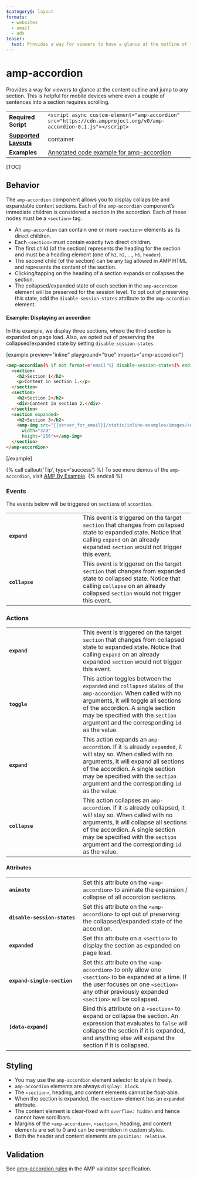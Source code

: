 ```yaml
---
$category@: layout
formats:
  - websites
  - email
  - ads
teaser:
  text: Provides a way for viewers to have a glance at the outline of the content and jump to a section of their choice at will.
---
```

<!---
Copyright 2016 The AMP HTML Authors. All Rights Reserved.

Licensed under the Apache License, Version 2.0 (the "License");
you may not use this file except in compliance with the License.
You may obtain a copy of the License at

      http://www.apache.org/licenses/LICENSE-2.0

Unless required by applicable law or agreed to in writing, software
distributed under the License is distributed on an "AS-IS" BASIS,
WITHOUT WARRANTIES OR CONDITIONS OF ANY KIND, either express or implied.
See the License for the specific language governing permissions and
limitations under the License.
-->

# amp-accordion
Provides a way for viewers to glance at the content outline and jump to any section. This is helpful for mobile devices where even a couple of sentences into a section requires scrolling.

<table>
  <tr>
    <td class="col-fourty"><strong>Required Script</strong></td>
    <td><code>&lt;script async custom-element="amp-accordion" src="https://cdn.ampproject.org/v0/amp-accordion-0.1.js">&lt;/script></code></td>
  </tr>
  <tr>
    <td class="col-fourty"><strong><a href="https://amp.dev/documentation/guides-and-tutorials/develop/style_and_layout/control_layout">Supported Layouts</a></strong></td>
    <td>container</td>
  </tr>
  <tr>
    <td class="col-fourty"><strong>Examples</strong></td>
    <td><a href="https://amp.dev/documentation/examples/components/amp-accordion/">Annotated code example for amp-accordion</a></td>
  </tr>
</table>

[TOC]

## Behavior

The `amp-accordion` component allows you to display collapsible and expandable content sections. Each of the `amp-accordion` component’s immediate children is considered a section in the accordion. Each of these nodes must be a `<section>` tag.

- An `amp-accordion` can contain one or more `<section>` elements as its direct children.
- Each `<section>` must contain exactly two direct children.
- The first child (of the section) represents the heading for the section and must be a heading element (one of `h1`, `h2`, ..., `h6`, `header`).
- The second child (of the section) can be any tag allowed in AMP HTML and represents the content of the section.
- Clicking/tapping on the heading of a section expands or collapses the section.
- The collapsed/expanded state of each section in the `amp-accordion` element will be preserved for the session level. To opt out of preserving this state, add the `disable-session-states` attribute to the `amp-accordion` element.

#### Example: Displaying an accordion

In this example, we display three sections, where the third section is expanded on page load.  Also, we opted out of preserving the collapsed/expanded state by setting `disable-session-states`.

[example preview="inline" playground="true" imports="amp-accordion"]
```html
<amp-accordion{% if not format=='email'%} disable-session-states{% endif %}>
  <section>
    <h2>Section 1</h2>
    <p>Content in section 1.</p>
  </section>
  <section>
    <h2>Section 2</h2>
    <div>Content in section 2.</div>
  </section>
  <section expanded>
    <h2>Section 3</h2>
    <amp-img src="{{server_for_email}}/static/inline-examples/images/squirrel.jpg"
      width="320"
      height="256"></amp-img>
  </section>
</amp-accordion>
```
[/example]

{% call callout('Tip', type='success') %}
To see more demos of the `amp-accordion`, visit [AMP By Example](https://amp.dev/documentation/examples/components/amp-accordion/).
{% endcall %}

### Events
The events below will be triggered on `section`s of `accordion`.

<table>
  <tr>
    <td width="40%"><strong><code>expand</code></strong></td>
    <td>This event is triggered on the target <code>section</code> that changes from collapsed state to expanded state. Notice that calling <code>expand</code> on an already expanded <code>section</code> would not trigger this event.</td>
  </tr>
  <tr>
    <td width="40%"><strong><strong><code>collapse</code></strong></td>
    <td>This event is triggered on the target <code>section</code> that changes from expanded state to collapsed state. Notice that calling <code>collapse</code> on an already collapsed <code>section</code> would not trigger this event.</td>
  </tr>
</table>

### Actions
<table>
  <tr>
    <td width="40%"><strong><code>expand</code></strong></td>
    <td>This event is triggered on the target <code>section</code> that changes from collapsed state to expanded state. Notice that calling <code>expand</code> on an already expanded <code>section</code> would not trigger this event.</td>
  </tr>
  <tr>
    <td width="40%"><strong><code>toggle</code></strong></td>
    <td>This action toggles between the <code>expanded</code> and <code>collapsed</code> states of the <code>amp-accordion</code>. When called with no arguments, it will toggle all sections of the accordion. A single section may be specified with the <code>section</code> argument and the corresponding <code>id</code> as the value.</td>
  </tr>
  <tr>
    <td width="40%"><strong><code>expand</code></strong></td>
    <td>This action expands an <code>amp-accordion</code>. If it is already <code>expanded</code>, it will stay so. When called with no arguments, it will expand all sections of the accordion. A single section may be specified with the <code>section</code> argument and the corresponding <code>id</code> as the value.</td>
  </tr>
  <tr>
    <td width="40%"><strong><code>collapse</code></strong></td>
    <td>This action collapses an <code>amp-accordion</code>. If it is already collapsed, it will stay so. When called with no arguments, it will collapse all sections of the accordion. A single section may be specified with the <code>section</code> argument and the corresponding <code>id</code> as the value.</td>
  </tr>
</table>

#### Attributes
<table>
  <tr>
    <td width="40%"><strong><code>animate</code></strong></td>
    <td>Set this attribute on the <code>&lt;amp-accordion&gt;</code> to animate the expansion / collapse of all accordion sections.</td>
  </tr>
  <tr>
    <td width="40%"><strong><code>disable-session-states</code></strong></td>
    <td>Set this attribute on the <code>&lt;amp-accordion&gt;</code> to opt out of preserving the collapsed/expanded state of the accordion.</td>
  </tr>
  <tr>
    <td width="40%"><strong><code>expanded</code></strong></td>
    <td>Set this attribute on a <code>&lt;section&gt;</code> to display the section as expanded on page load.</td>
  </tr>
  <tr>
    <td width="40%"><strong><code>expand-single-section</code></strong></td>
    <td>Set this attribute on the <code>&lt;amp-accordion&gt;</code> to only allow one <code>&lt;section&gt;</code> to be expanded at a time. If the user focuses on one <code>&lt;section&gt;</code> any other previously expanded <code>&lt;section&gt;</code> will be collapsed.</td>
  </tr>
  <tr>
    <td width="40%"><strong><code>[data-expand]</code></strong></td>
    <td>Bind this attribute on a <code>&lt;section&gt;</code> to expand or collapse the section. An expression that evaluates to <code>false</code> will collapse the section if it is expanded, and anything else will expand the section if it is collapsed.</td>
  </tr>
</table>

## Styling

- You may use the `amp-accordion` element selector to style it freely.
- `amp-accordion` elements are always `display: block`.
- The `<section>`, heading, and content elements cannot be float-able.
- When the section is expanded, the `<section>` element has an `expanded` attribute.
- The content element is clear-fixed with `overflow: hidden` and hence cannot have scrollbars.
- Margins of the `<amp-accordion>`, `<section>`, heading, and content elements are set to 0 and can be overridden in custom styles.
- Both the header and content elements are `position: relative`.

## Validation

See [amp-accordion rules](https://github.com/ampproject/amphtml/blob/master/extensions/amp-accordion/validator-amp-accordion.protoascii) in the AMP validator specification.
